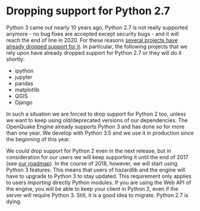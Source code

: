 Dropping support for Python 2.7
===============================

Python 3 came out nearly 10 years ago, Python 2.7 is not really supported
anymore - no bug fixes are accepted except security bugs - and it will reach
the end of line in 2020. For these reasons [several projects have
already dropped support for it](http://www.python3statement.org/).
In particular, the following projects that we rely upon have already dropped
support for Python 2.7 or they will do it shortly:

- ipython
- jupyter
- pandas
- matplotlib
- QGIS
- Django

In such a situation we are forced to drop support for Python 2 too,
unless we want to keep using old/deprecated versions of our
dependencies.  The OpenQuake Engine already supports Python 3 and has
done so for more than one year. We develop with Python 3.5 and we use it
in production since the beginning of this year.

We could drop support for Python 2 even in the next release, but in
consideration for our users we will keep supporting it until the end
of 2017 (see [our roadmap](https://github.com/gem/oq-engine/issues/2803)).
In the course of 2018, however, we will start using Python 3
features. This means that users of hazardlib and the engine will have
to upgrade to Python 3 to stay updated. This requirement only applies to
users *importing* directly Python modules. If you are using the Web
API of the engine, you will be able to keep your client in Python 2,
even if the server will require Python 3. Still, it is a good idea to
migrate. Python 2.7 is dying.
